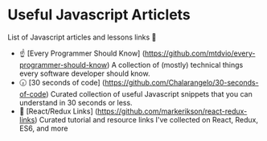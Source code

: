 # Useful Javascript Articlets
List of Javascript articles and lessons links :rainbow:

- :point_up: [Every Programmer Should Know] (https://github.com/mtdvio/every-programmer-should-know) 
  A collection of (mostly) technical things every software developer should know.
- :clock630: [30 seconds of code] (https://github.com/Chalarangelo/30-seconds-of-code) 
  Curated collection of useful Javascript snippets that you can understand in 30 seconds or less.
- :blue_book: [React/Redux Links] (https://github.com/markerikson/react-redux-links) 
  Curated tutorial and resource links I've collected on React, Redux, ES6, and more
